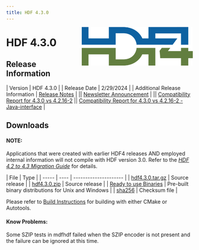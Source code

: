 ```yaml
---
title: HDF 4.3.0
---
```


<img alt="HDF4 Logo" align=right width=300 src="/assets/img/hdf4.png">

# HDF 4.3.0

## Release Information

| Version | HDF 4.3.0 |
| Release Date | 2/29/2024 |
| Additional Release Information | [Release Notes](https://github.com/HDFGroup/hdf4/tree/hdf4.3.0/release_notes/RELEASE.txt) | 
|| [Newsletter Announcement](https://www.hdfgroup.org/2024/02/release-of-hdf-4-3-0-newsletter-201/) | 
|| [Compatibility Report for 4.3.0 vs 4.2.16-2](https://htmlpreview.github.io/?https://github.com/HDFGroup/hdf4/releases/download/hdf4.3.0/hdf4.3.0-vs-hdf4.2.16-2-interface_compatibility_report.html)
|| [Compatibility Report for 4.3.0 vs 4.2.16-2 - Java-interface](https://htmlpreview.github.io/?https://github.com/HDFGroup/hdf4/releases/download/hdf4.3.0/hdf4.3.0-vs-hdf4.2.16-2-java-interface_compatibility_report.html) | 

## Downloads

#### NOTE:
Applications that were created with earlier HDF4 releases AND employed internal information will not compile with HDF version 3.0.  Refer to the [*HDF 4.2 to 4.3 Migration Guide*](https://github.com/HDFGroup/hdf4/blob/master/doc/HDF-4.2-to-4.3-migration.md) for details.

|  File  |  Type |
| ----- | ---- | --------------------- |
| [hdf4.3.0.tar.gz](https://github.com/HDFGroup/hdf4/archive/refs/tags/hdf4.3.0.tar.gz) | Source release   |
| [hdf4.3.0.zip](https://github.com/HDFGroup/hdf4/archive/refs/tags/hdf4.3.0.zip) | Source release    |
| [Ready to use Binaries](https://github.com/HDFGroup/hdf4/releases/tag/hdf4.3.0)  | Pre-built binary distributions for Unix and Windows |
| [sha256](https://github.com/HDFGroup/hdf4/releases/download/hdf4.3.0/sha256sums.txt) | Checksum file   |

Please refer to [Build Instructions](https://raw.githubusercontent.com/HDFGroup/hdf4/master/release_notes/INSTALL.txt) for building with either CMake or Autotools.

#### Know Problems:
Some SZIP tests in mdfhdf failed when the SZIP encoder is not present and the failure can be ignored at this time.
